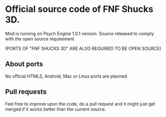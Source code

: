 # Official source code of FNF Shucks 3D.

Mod is running on Psych Engine 1.0.1 version.
Source released to comply with the open source requirement 

(PORTS OF "FNF SHUCKS 3D" ARE ALSO REQUIRED TO BE OPEN SOURCE)

## About ports
No official HTML5, Android, Mac or Linux ports are planned.

## Pull requests
Feel free to improve upon the code, do a pull request and it might just get merged if it works better than the current source.